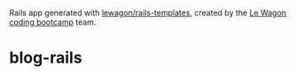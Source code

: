 Rails app generated with [lewagon/rails-templates](https://github.com/lewagon/rails-templates), created by the [Le Wagon coding bootcamp](https://www.lewagon.com) team.
# blog-rails
